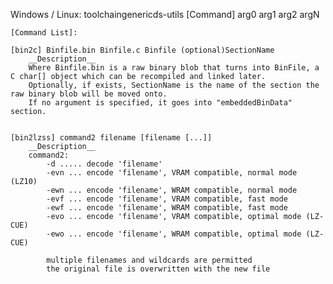 Windows / Linux:
toolchaingenericds-utils [Command] arg0 arg1 arg2 argN

	[Command List]:
	
	[bin2c] Binfile.bin Binfile.c Binfile (optional)SectionName
		__Description__
		Where Binfile.bin is a raw binary blob that turns into BinFile, a C char[] object which can be recompiled and linked later.
		Optionally, if exists, SectionName is the name of the section the raw binary blob will be moved onto. 
		If no argument is specified, it goes into "embeddedBinData" section.

	
	[bin2lzss] command2 filename [filename [...]]
		__Description__
		command2:
			-d ..... decode 'filename'
			-evn ... encode 'filename', VRAM compatible, normal mode (LZ10)
			-ewn ... encode 'filename', WRAM compatible, normal mode
			-evf ... encode 'filename', VRAM compatible, fast mode
			-ewf ... encode 'filename', WRAM compatible, fast mode
			-evo ... encode 'filename', VRAM compatible, optimal mode (LZ-CUE)
			-ewo ... encode 'filename', WRAM compatible, optimal mode (LZ-CUE)
			
			multiple filenames and wildcards are permitted
			the original file is overwritten with the new file